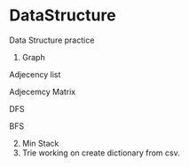# DataStructure
Data Structure practice

1. Graph
  
  Adjecency list
  
  Adjecemcy Matrix
  
  DFS
  
  BFS
  
2. Min Stack
3. Trie
  working on create dictionary from csv.
